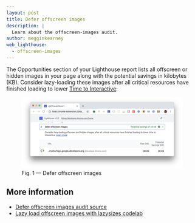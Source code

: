 ```yaml
---
layout: post
title: Defer offscreen images
description: |
  Learn about the offscreen-images audit.
author: megginkearney
web_lighthouse:
  - offscreen-images
---
```


The Opportunities section of your Lighthouse report lists
all offscreen or hidden images in your page
along with the potential savings in kilobytes (KB).
Consider lazy-loading these images
after all critical resources have finished loading
to lower [Time to Interactive](/performance-audits/time-to-interactive):

<figure class="w-figure">
  <img class="w-screenshot w-screenshot--filled" src="offscreen-images.png" alt="Defer offscreen images">
  <figcaption class="w-figcaption">
    Fig. 1 — Defer offscreen images
  </figcaption>
</figure>

## More information

- [Defer offscreen images audit source](https://github.com/GoogleChrome/lighthouse/blob/master/lighthouse-core/audits/byte-efficiency/offscreen-images.js)
- [Lazy load offscreen images with lazysizes codelab](/fast/use-lazysizes-to-lazyload-images/codelab-use-lazysizes-to-lazyload-images)